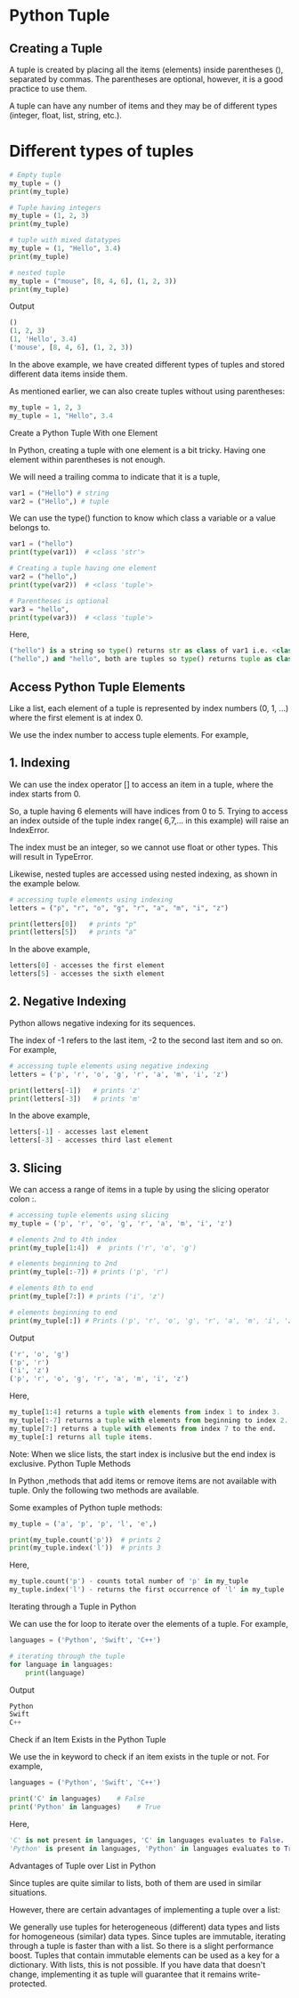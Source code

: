 # Python Tuple

## Creating a Tuple

A tuple is created by placing all the items (elements) inside parentheses (), separated by commas. The parentheses are optional, however, it is a good practice to use them.

A tuple can have any number of items and they may be of different types (integer, float, list, string, etc.).

# Different types of tuples
```python
# Empty tuple
my_tuple = ()
print(my_tuple)

# Tuple having integers
my_tuple = (1, 2, 3)
print(my_tuple)

# tuple with mixed datatypes
my_tuple = (1, "Hello", 3.4)
print(my_tuple)

# nested tuple
my_tuple = ("mouse", [8, 4, 6], (1, 2, 3))
print(my_tuple)
```

Output
```python
()
(1, 2, 3)
(1, 'Hello', 3.4)
('mouse', [8, 4, 6], (1, 2, 3))
```

In the above example, we have created different types of tuples and stored different data items inside them.

As mentioned earlier, we can also create tuples without using parentheses:
```python
my_tuple = 1, 2, 3
my_tuple = 1, "Hello", 3.4
```
Create a Python Tuple With one Element

In Python, creating a tuple with one element is a bit tricky. Having one element within parentheses is not enough.

We will need a trailing comma to indicate that it is a tuple,
```python
var1 = ("Hello") # string
var2 = ("Hello",) # tuple
```
We can use the type() function to know which class a variable or a value belongs to.
```python
var1 = ("hello")
print(type(var1))  # <class 'str'>

# Creating a tuple having one element
var2 = ("hello",)
print(type(var2))  # <class 'tuple'>

# Parentheses is optional
var3 = "hello",
print(type(var3))  # <class 'tuple'>
```

Here,
```python
("hello") is a string so type() returns str as class of var1 i.e. <class 'str'>
("hello",) and "hello", both are tuples so type() returns tuple as class of var1 i.e. <class 'tuple'>
```
## Access Python Tuple Elements

Like a list, each element of a tuple is represented by index numbers (0, 1, ...) where the first element is at index 0.

We use the index number to access tuple elements. For example,
## 1. Indexing

We can use the index operator [] to access an item in a tuple, where the index starts from 0.

So, a tuple having 6 elements will have indices from 0 to 5. Trying to access an index outside of the tuple index range( 6,7,... in this example) will raise an IndexError.

The index must be an integer, so we cannot use float or other types. This will result in TypeError.

Likewise, nested tuples are accessed using nested indexing, as shown in the example below.

```python
# accessing tuple elements using indexing
letters = ("p", "r", "o", "g", "r", "a", "m", "i", "z")

print(letters[0])   # prints "p" 
print(letters[5])   # prints "a"
```
In the above example,
```python
letters[0] - accesses the first element
letters[5] - accesses the sixth element
```
## 2. Negative Indexing
   
Python allows negative indexing for its sequences.

The index of -1 refers to the last item, -2 to the second last item and so on. For example,
```python
# accessing tuple elements using negative indexing
letters = ('p', 'r', 'o', 'g', 'r', 'a', 'm', 'i', 'z')

print(letters[-1])   # prints 'z' 
print(letters[-3])   # prints 'm'
```

In the above example,
```python
letters[-1] - accesses last element
letters[-3] - accesses third last element
```
## 3. Slicing

We can access a range of items in a tuple by using the slicing operator colon :.
```python
# accessing tuple elements using slicing
my_tuple = ('p', 'r', 'o', 'g', 'r', 'a', 'm', 'i', 'z')

# elements 2nd to 4th index
print(my_tuple[1:4])  #  prints ('r', 'o', 'g')

# elements beginning to 2nd
print(my_tuple[:-7]) # prints ('p', 'r')

# elements 8th to end
print(my_tuple[7:]) # prints ('i', 'z')

# elements beginning to end
print(my_tuple[:]) # Prints ('p', 'r', 'o', 'g', 'r', 'a', 'm', 'i', 'z')
```
Output
```python
('r', 'o', 'g')
('p', 'r')
('i', 'z')
('p', 'r', 'o', 'g', 'r', 'a', 'm', 'i', 'z')
```
Here,
```python
my_tuple[1:4] returns a tuple with elements from index 1 to index 3.
my_tuple[:-7] returns a tuple with elements from beginning to index 2.
my_tuple[7:] returns a tuple with elements from index 7 to the end.
my_tuple[:] returns all tuple items.
```
Note: When we slice lists, the start index is inclusive but the end index is exclusive.
Python Tuple Methods

In Python ,methods that add items or remove items are not available with tuple. Only the following two methods are available.

Some examples of Python tuple methods:
```python
my_tuple = ('a', 'p', 'p', 'l', 'e',)

print(my_tuple.count('p'))  # prints 2
print(my_tuple.index('l'))  # prints 3
```

Here,
```python
my_tuple.count('p') - counts total number of 'p' in my_tuple
my_tuple.index('l') - returns the first occurrence of 'l' in my_tuple
```
Iterating through a Tuple in Python

We can use the for loop to iterate over the elements of a tuple. For example,
```python
languages = ('Python', 'Swift', 'C++')

# iterating through the tuple
for language in languages:
    print(language)
```

Output
```python
Python
Swift
C++
```
Check if an Item Exists in the Python Tuple

We use the in keyword to check if an item exists in the tuple or not. For example,
```python
languages = ('Python', 'Swift', 'C++')

print('C' in languages)    # False
print('Python' in languages)    # True
```

Here,
```python
'C' is not present in languages, 'C' in languages evaluates to False.
'Python' is present in languages, 'Python' in languages evaluates to True.
```
Advantages of Tuple over List in Python

Since tuples are quite similar to lists, both of them are used in similar situations.

However, there are certain advantages of implementing a tuple over a list:

We generally use tuples for heterogeneous (different) data types and lists for homogeneous (similar) data types.
Since tuples are immutable, iterating through a tuple is faster than with a list. So there is a slight performance boost.
Tuples that contain immutable elements can be used as a key for a dictionary. With lists, this is not possible.
If you have data that doesn't change, implementing it as tuple will guarantee that it remains write-protected.
